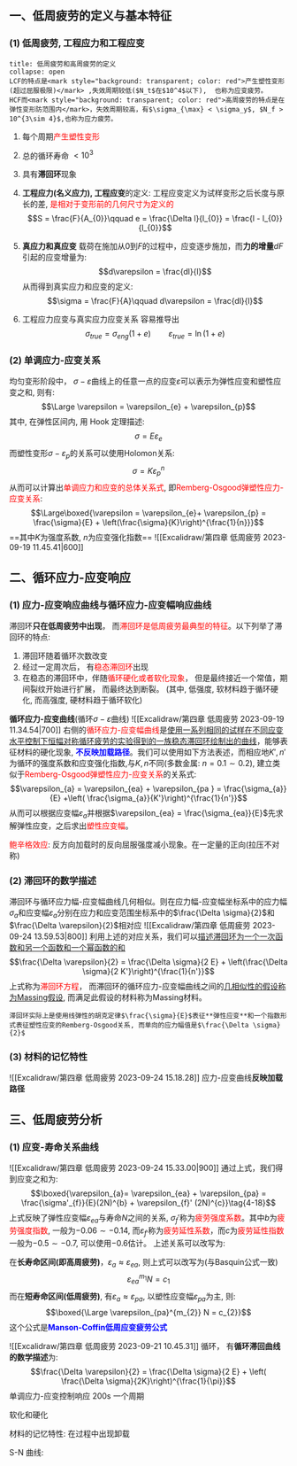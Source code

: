 ## 一、低周疲劳的定义与基本特征
### (1) 低周疲劳, 工程应力和工程应变
`````ad-caution
title: 低周疲劳和高周疲劳的定义
collapse: open
LCF的特点是<mark style="background: transparent; color: red">产生塑性变形(超过屈服极限)</mark> ,失效周期较低($N_t$在$10^4$以下),  也称为应变疲劳。
HCF而<mark style="background: transparent; color: red">高周疲劳的特点是在弹性变形防范围内</mark>，失效周期较高，有$\sigma_{\max} < \sigma_y$, $N_f > 10^{3\sim 4}$,也称为应力疲劳。
`````
1. 每个周期<mark style="background: transparent; color: red">产生塑性变形</mark>
2. 总的循环寿命 $< 10^3$
3. 具有**滞回环**现象 

1. **工程应力(名义应力), 工程应变**的定义:
工程应变定义为试样变形之后长度与原长的差, <mark style="background: transparent; color: red">是相对于变形前的几何尺寸为定义的</mark> 
$$S = \frac{F}{A_{0}}\qquad e = \frac{\Delta l}{l_{0}} = \frac{l - l_{0}}{l_{0}}$$
2. **真应力和真应变** 
载荷在施加从$0$到$F$的过程中，应变逐步施加，而**力的增量**$dF$引起的应变增量为:
$$d\varepsilon  = \frac{dl}{l}$$
从而得到真实应力和应变的定义: 
$$\sigma = \frac{F}{A}\qquad d\varepsilon = \frac{dl}{l}$$
3. 工程应力应变与真实应力应变关系
容易推导出
$$\sigma_{true} = \sigma_{eng}(1 +e) \qquad   \varepsilon_{true} = \ln (1 + e)$$

### (2) 单调应力-应变关系
均匀变形阶段中， $\sigma- \varepsilon$曲线上的任意一点的应变$\varepsilon$可以表示为弹性应变和塑性应变之和, 则有: 
$$\Large \varepsilon = \varepsilon_{e} + \varepsilon_{p}$$
其中, 在弹性区间内, 用 Hook 定理描述: 
$$\sigma = E \varepsilon_{e}$$
而塑性变形$\sigma-\varepsilon_{p}$的关系可以使用Holomon关系: 
$$\sigma = K \varepsilon_{p}^{n}$$
从而可以计算出<mark style="background: transparent; color: red">单调应力和应变的总体关系式</mark>, 即<mark style="background: transparent; color: red">Remberg-Osgood弹塑性应力-应变关系</mark>:
$$\Large\boxed{\varepsilon = \varepsilon_{e}+ \varepsilon_{p} = \frac{\sigma}{E} + \left(\frac{\sigma}{K}\right)^{\frac{1}{n}}}$$
==其中$K$为强度系数, $n$为应变强化指数== 
![[Excalidraw/第四章 低周疲劳 2023-09-19 11.45.41|600]]
## 二、循环应力-应变响应
### (1) 应力-应变响应曲线与循环应力-应变幅响应曲线
滞回环**只在低周疲劳中出现**， 而<mark style="background: transparent; color: red">滞回环是低周疲劳最典型的特征</mark>。以下列举了滞回环的特点:
1) 滞回环随着循环次数改变 
2) 经过一定周次后， 有<mark style="background: transparent; color: red">稳态滞回环</mark>出现
3) 在稳态的滞回环中，伴随<mark style="background: transparent; color: red">循环硬化或者软化现象</mark>， 但是最终接近一个常值，期间裂纹开始进行扩展， 而最终达到断裂。 (其中, 低强度, 软材料趋于循环硬化, 而高强度, 硬材料趋于循环软化) 

**循环应力-应变曲线**(循环$\sigma- \varepsilon$曲线)
![[Excalidraw/第四章 低周疲劳 2023-09-19 11.34.54|700]]
右侧的<mark style="background: transparent; color: red">循环应力-应变幅曲线</mark>是<u>使用一系列相同的试样在不同应变水平控制下恒幅对称循环疲劳的实验得到的一族稳态滞回环绘制出的曲线</u>，能够表征材料的硬化现象, <b><mark style="background: transparent; color: blue">不反映加载路径</mark></b>。我们可以使用如下方法表述，而相应地$K', n'$为循环的强度系数和应变强化指数,与$K,n$不同(多数金属: $n = 0.1\sim 0.2$), 建立类似于<mark style="background: transparent; color: red">Remberg-Osgood弹塑性应力-应变关系</mark>的关系式: 
$$\varepsilon_{a} = \varepsilon_{ea} + \varepsilon_{pa } = \frac{\sigma_{a}}{E} +\left(  \frac{\sigma_{a}}{K'}\right)^{\frac{1}{n'}}$$
从而可以根据应变幅$\varepsilon_{a}$并根据$\varepsilon_{ea} = \frac{\sigma_{ea}}{E}$先求解弹性应变，之后求出<mark style="background: transparent; color: red">塑性应变幅</mark>。

<mark style="background: transparent; color: red">鲍辛格效应</mark>: 反方向加载时的反向屈服强度减小现象。在一定量的正向(拉压不对称) 
### (2) 滞回环的数学描述
滞回环与循环应力幅-应变幅曲线几何相似。则在应力幅-应变幅坐标系中的应力幅$\sigma_{a}$和应变幅$\varepsilon_{a}$分别在应力和应变范围坐标系中的$\frac{\Delta \sigma}{2}$和$\frac{\Delta \varepsilon}{2}$相对应
![[Excalidraw/第四章 低周疲劳 2023-09-24 13.59.53|800]]
利用上述的对应关系，我们可以<u>描述滞回环为一个一次函数和另一个函数和一个幂函数的和</u> 
$$\frac{\Delta  \varepsilon}{2} = \frac{\Delta \sigma}{2 E} + \left(\frac{\Delta  \sigma}{2 K'}\right)^{\frac{1}{n'}}$$
上式称为<mark style="background: transparent; color: red">滞回环方程</mark>， 而滞回环的循环应力-应变幅曲线之间的<u>几相似性的假设称为Massing假设</u>, 而满足此假设的材料称为Massing材料。
`````ad-note
滞回环实际上是使用线弹性的胡克定律$\frac{\sigma}{E}$表征**弹性应变**和一个指数形式表征塑性应变的Remberg-Osgood关系, 而单向的应力幅值是$\frac{\Delta \sigma}{2}$
`````

### (3) 材料的记忆特性
![[Excalidraw/第四章 低周疲劳 2023-09-24 15.18.28]]
应力-应变曲线**反映加载路径**

## 三、低周疲劳分析
### (1) 应变-寿命关系曲线
![[Excalidraw/第四章 低周疲劳 2023-09-24 15.33.00|900]]
通过上式，我们得到应变之和为: 
$$\boxed{\varepsilon_{a}= \varepsilon_{ea} + \varepsilon_{pa} = \frac{\sigma'_{f}}{E}(2N)^{b} + \varepsilon_{f}' (2N)^{c}}\tag{4-18}$$
上式反映了弹性应变幅$\varepsilon_{ea}$与寿命$N$之间的关系, $\sigma_f'$称为<mark style="background: transparent; color: red">疲劳强度系数</mark>。其中$b$为<mark style="background: transparent; color: red">疲劳强度指数</mark>, 一般为$-0.06\sim -0.14$, 而$\varepsilon_{f'}$称为<mark style="background: transparent; color: red">疲劳延性系数</mark>，而$c$为<mark style="background: transparent; color: red">疲劳延性指数</mark>一般为$-0.5\sim -0.7$, 可以使用$-0.6$估计。
上述关系可以改写为:

在**长寿命区间(即高周疲劳)**，$\varepsilon_{a} \approx \varepsilon_{ea}$, 则上式可以改写为(与Basquin公式一致)
$$\varepsilon_{ea}^{m_{1}} N = c_{1}$$
而在**短寿命区间(低周疲劳)**, 有$\varepsilon_{a} \approx \varepsilon_{pa}$, 以塑性应变幅$\varepsilon_{pa}$为主, 则: 
$$\boxed{\Large \varepsilon_{pa}^{m_{2}} N = c_{2}}$$
这个公式是<b><mark style="background: transparent; color: blue">Manson-Coffin低周应变疲劳公式</mark></b>






![[Excalidraw/第四章 低周疲劳 2023-09-21 10.45.31]]
循环， 有**循环滞回曲线的数学描述**为: 
$$\frac{\Delta  \varepsilon}{2}  = \frac{\Delta \sigma}{2 E} + \left( \frac{\Delta  \sigma}{2K}\right)^{\frac{1}{\pi}}$$
单调应力-应变控制响应 
200s 一个周期 


软化和硬化

材料的记忆特性: 
在过程中出现卸载

S-N 曲线: 
